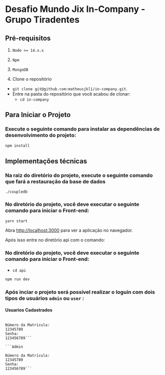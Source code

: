 # Desafio Mundo Jix In-Company - Grupo Tiradentes

## Pré-requisitos
  1. `Node >= 14.x.x`
  2. `Npm`
  3. `MongoDB`

1. Clone o repositório
  * `git clone git@github.com:matheusjkl1/in-company.git`.
  * Entre na pasta do repositório que você acabou de clonar:
    * `cd in-company`
 
## Para Iniciar o Projeto

### Execute o seguinte comando para instalar as dependências de desenvolvimento do projeto: 
```sh
npm install
```

## Implementações técnicas

### Na raiz do diretório do projeto, execute o seguinte comando que fará a restauração da base de dados
```
./coupledb
```
### No diretório do projeto, você deve executar o seguinte comando para iniciar o Front-end:

```sh
yarn start
```

Abra [http://localhost:3000](http://localhost:3000) para ver a aplicação no navegador.

Após isso entre no diretório api com o comando:


### No diretório do projeto, você deve executar o seguinte comando para iniciar o Front-end:
 * `cd api`

```sh
npm run dev
```

### Após inciar o projeto será possível realizar o loguin com dois tipos de usuários `admin` ou `user` :

#### Usuarios Cadastrados

```User

Número da Matrícula:
12345789
Senha:
123456789```

```Admin

Número da Matrícula:
12345789
Senha:
123456789```

